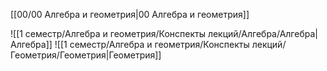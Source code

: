 [[00/00 Алгебра и геометрия|00 Алгебра и геометрия]]

![[1 семестр/Алгебра и геометрия/Конспекты лекций/Алгебра/Алгебра|Алгебра]]
![[1 семестр/Алгебра и геометрия/Конспекты лекций/Геометрия/Геометрия|Геометрия]]